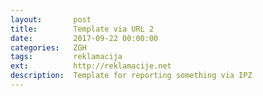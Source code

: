 ```yaml
---
layout:       post
title:        Template via URL 2
date:         2017-09-22 00:00:00
categories:   ZGH
tags:         reklamacija
ext:          http://reklamacije.net
description:  Template for reporting something via IPZ
---
```

